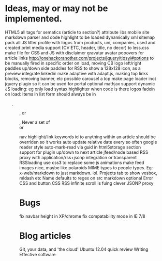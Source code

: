 # Ideas, may or may not be implemented.

HTML5 all tags for sematics (article to section?)
attribute libs
mobile site
markdown parser and code highlight to be loaded dynamically
xml sitemap
pack all JS
litter profile with logos from products, uni, companies, used and created
print media support (CV ETC, header, title, no decor)
to less.css 
make file for CSS and JS
with disclaimer
gravatar avatar
popovers for article links http://onehackoranother.com/projects/jquery/tipsy/#options
to be manually fired in specific order on load, moving CB logo 
left/right paddles
up/down side paddles for RSS
to show a 128x128 icon, as a preview
integrate linkedin
make adaptive with adapt.js, making top links blocks, removing banner, etc
possible carousel a top
make page loader inot jquery plugin so it can be used for portal
optional mathjax support
dynamic JS loading: eg only load syntax highlighter when code is there
logos fadein on load:
Items in list form should always be in <ul>, <ol>, or <dl>, Never a set of <div> or <p> nav
highlight/link keywords
id to anything within an article should be overriden so it works
auto update relative date every so often
google reader style auto-mark-read via guid in html5storage
section support for plugin
up/down to next article
jfeed/node based RSS proxy with application/rss+jsonp integration or transparent RSSloading
use css3 to replace some js animations
make feed images nice, maybe like polaroids
MIME types to people types. Eg: x-web/markdown to just markdown. lol.
Projects tab to show vosbox, mldash etc
Name defaults to regex on src
markdown optional
Error CSS and button CSS
RSS infinite scroll is fuing clever JSONP proxy

# Bugs

fix navbar height in XP/chrome
fix compatability mode in IE 7/8

# Blog articles

Git, your data, and 'the cloud'
Ubuntu 12.04 quick review
Writing Effective software
